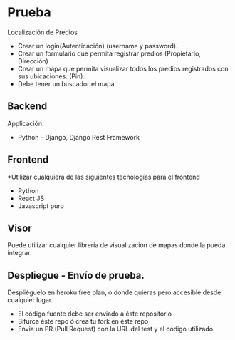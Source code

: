 # Prueba

Localización de Predios

- Crear un login(Autenticación) (username y password).
- Crear un formulario que permita registrar predios (Propietario, Dirección)
- Crear un mapa que permita visualizar todos los predios registrados con sus ubicaciones. (Pin).
- Debe tener un buscador el mapa

## Backend
Applicación:
- Python - Django, Django Rest Framework

## Frontend 
*Utilizar cualquiera de las siguientes tecnologías para el frontend
- Python
- React JS
- Javascript puro

## Visor
Puede utilizar cualquier librería de visualización de mapas donde la pueda integrar.


## Despliegue - Envío de prueba.
Despliéguelo en heroku free plan, o donde quieras pero accesible desde cualquier lugar.

- El código fuente debe ser enviado a éste repositorio
- Bifurca éste repo ó crea tu fork en éste repo
- Envia un PR (Pull Request) con la URL del test y el código utilizado.
